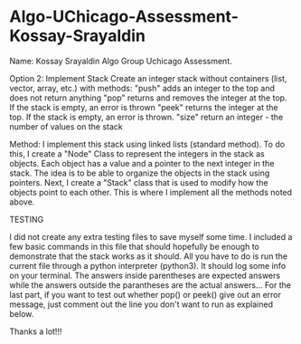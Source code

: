 # Algo-UChicago-Assessment-Kossay-Srayaldin
Name: Kossay Srayaldin
Algo Group Uchicago Assessment. 

Option 2: Implement Stack
Create an integer stack without containers (list, vector, array, etc.) with methods:
    "push" adds an integer to the top and does not return anything
    "pop" returns and removes the integer at the top. If the stack is empty, an error is thrown
    "peek" returns the integer at the top. If the stack is empty, an error is thrown.
    "size" return an integer - the number of values on the stack

Method: I implement this stack using linked lists (standard method). To do this, I create a
"Node" Class to represent the integers in the stack as objects. Each object has a value
and a pointer to the next integer in the stack. The idea is to be able to organize the objects in the stack
using pointers. Next, I create a "Stack" class that is used to modify how the objects point to each other.
This is where I implement all the methods noted above.

TESTING

I did not create any extra testing files to save myself some time. I included a few basic commands in this file that should
hopefully be enough to demonstrate that the stack works as it should. All you have to do is run the current file 
through a python interpreter (python3). It should log some info on your terminal. The answers inside parentheses are 
expected answers while the answers outside the parantheses are the actual answers... For the last part, if you want
to test out whether pop() or peek() give out an error message, just comment out the line you don't want to run as explained below. 

Thanks a lot!!!
